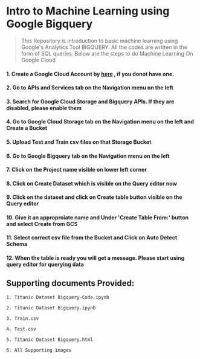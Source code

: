 # Intro to Machine Learning using Google Bigquery

> This Repository is introduction to basic machine learning using Google's Analytics Tool BIGQUERY. All the codes are written in the form of SQL queries. Below are the steps to do Machine Learning On Google Cloud

#### 1. Create a Google Cloud Account by [here](https://cloud.google.com/free) , if you donot have one. 

#### 2. Go to APIs and Services tab on the Navigation menu on the left

#### 3. Search for Google Cloud Storage and Bigquery APIs. If they are disabled, please enable them

#### 4. Go to Google Cloud Storage tab on the Navigation menu on the left and Create a Bucket

#### 5. Upload Test and Train csv files on that Storage Bucket

#### 6. Go to Google Bigquery tab on the Navigation menu on the left

#### 7. Click on the Project name visible on lower left corner

#### 8. Click on Create Dataset which is visible on the Query editor now

#### 9. Click on the dataset and click on Create table button visible on the Query editor

#### 10. Give it an approproiate name and Under 'Create Table From:' button and select Create from GCS

#### 11. Select correct csv file from the Bucket and Click on Auto Detect Schema 

#### 12. When the table is ready you will get a message. Please start using query editor for querying data


## Supporting documents Provided:

    1. Titanic Dataset Bigquery-Code.ipynb
    
    2. Titanic Dataset Bigquery.ipynb
    
    3. Train.csv
    
    4. Test.csv
    
    5. Titanic Dataset Bigquery.html
    
    6. All Supporting images

